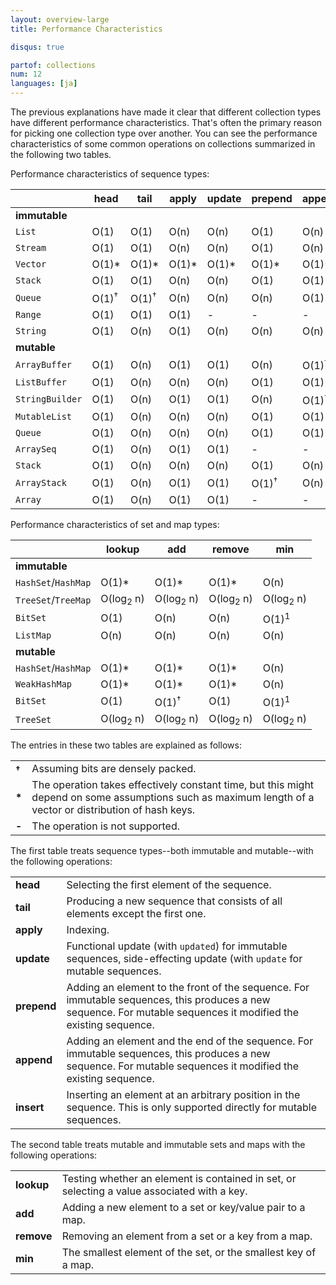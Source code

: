 ```yaml
---
layout: overview-large
title: Performance Characteristics

disqus: true

partof: collections
num: 12
languages: [ja]
---
```


The previous explanations have made it clear that different collection types have different performance characteristics. That's often the primary reason for picking one collection type over another. You can see the performance characteristics of some common operations on collections summarized in the following two tables.

Performance characteristics of sequence types:

|                 | head             | tail             | apply | update | prepend          | append           | insert |
| --------        | ----             | ----             | ----  | ----   | ----             | ----             | ----   |
| **immutable**   |                  |                  |       |        |                  |                  |        |
| `List`          | O(1)             | O(1)             | O(n)  | O(n)   | O(1)             | O(n)             | -      |
| `Stream`        | O(1)             | O(1)             | O(n)  | O(n)   | O(1)             | O(n)             | -      |
| `Vector`        | O(1)*            | O(1)*            | O(1)* | O(1)*  | O(1)*            | O(1)*            | -      |
| `Stack`         | O(1)             | O(1)             | O(n)  | O(n)   | O(1)             | O(1)             | O(n)   |
| `Queue`         | O(1)<sup>†</sup> | O(1)<sup>†</sup> | O(n)  | O(n)   | O(n)             | O(1)             | -      |
| `Range`         | O(1)             | O(1)             | O(1)  | -      | -                | -                | -      |
| `String`        | O(1)             | O(n)             | O(1)  | O(n)   | O(n)             | O(n)             | -      |
| **mutable**     |                  |                  |       |        |                  |                  |        |
| `ArrayBuffer`   | O(1)             | O(n)             | O(1)  | O(1)   | O(n)             | O(1)<sup>†</sup> | O(n)   |
| `ListBuffer`    | O(1)             | O(n)             | O(n)  | O(n)   | O(1)             | O(1)             | O(n)   |
| `StringBuilder` | O(1)             | O(n)             | O(1)  | O(1)   | O(n)             | O(1)<sup>†</sup> | O(n)   |
| `MutableList`   | O(1)             | O(n)             | O(n)  | O(n)   | O(1)             | O(1)             | O(n)   |
| `Queue`         | O(1)             | O(n)             | O(n)  | O(n)   | O(1)             | O(1)             | O(n)   |
| `ArraySeq`      | O(1)             | O(n)             | O(1)  | O(1)   | -                | -                | -      |
| `Stack`         | O(1)             | O(n)             | O(n)  | O(n)   | O(1)             | O(n)             | O(n)   |
| `ArrayStack`    | O(1)             | O(n)             | O(1)  | O(1)   | O(1)<sup>†</sup> | O(n)             | O(n)   |
| `Array`         | O(1)             | O(n)             | O(1)  | O(1)   | -                | -                | -      |

Performance characteristics of set and map types:

|                     | lookup               | add                  | remove               | min                  |
| --------            | ----                 | ----                 | ----                 | ----                 |
| **immutable**       |                      |                      |                      |                      |
| `HashSet`/`HashMap` | O(1)*                | O(1)*                | O(1)*                | O(n)                 |
| `TreeSet`/`TreeMap` | O(log<sub>2</sub> n) | O(log<sub>2</sub> n) | O(log<sub>2</sub> n) | O(log<sub>2</sub> n) |
| `BitSet`            | O(1)                 | O(n)                 | O(n)                 | O(1)<sup>1</sup>     |
| `ListMap`           | O(n)                 | O(n)                 | O(n)                 | O(n)                 |
| **mutable**         |                      |                      |                      |                      |
| `HashSet`/`HashMap` | O(1)*                | O(1)*                | O(1)*                | O(n)                 |
| `WeakHashMap`       | O(1)*                | O(1)*                | O(1)*                | O(n)                 |
| `BitSet`            | O(1)                 | O(1)<sup>†</sup>     | O(1)                 | O(1)<sup>1</sup>     |
| `TreeSet`           | O(log<sub>2</sub> n) | O(log<sub>2</sub> n) | O(log<sub>2</sub> n) | O(log<sub>2</sub> n) |

The entries in these two tables are explained as follows:

|                  |                                                                                                                                                           |
| -----            | ----                                                                                                                                                      |
| **<sup>†</sup>** | Assuming bits are densely packed.                                                                                                                         |
| **\***           | The operation takes effectively constant time, but this might depend on some assumptions such as maximum length of a vector or distribution of hash keys. |
| **-**            | The operation is not supported.                                                                                                                           |

The first table treats sequence types--both immutable and mutable--with the following operations:

|            |                                                                                                                                                                 |
| ---        | ----                                                                                                                                                            |
| **head**   | Selecting the first element of the sequence.                                                                                                                    |
| **tail**   | Producing a new sequence that consists of all elements except the first one.                                                                                    |
| **apply**  | Indexing.                                                                                                                                                       |
| **update** | Functional update (with `updated`) for immutable sequences, side-effecting update (with `update` for mutable sequences.                                         |
| **prepend**| Adding an element to the front of the sequence. For immutable sequences, this produces a new sequence. For mutable sequences it modified the existing sequence. |
| **append** | Adding an element and the end of the sequence. For immutable sequences, this produces a new sequence. For mutable sequences it modified the existing sequence.  |
| **insert** | Inserting an element at an arbitrary position in the sequence. This is only supported directly for mutable sequences.                                           |

The second table treats mutable and immutable sets and maps with the following operations:

|            |                                                                                             |
| ---        | ----                                                                                        |
| **lookup** | Testing whether an element is contained in set, or selecting a value associated with a key. |
| **add**    | Adding a new element to a set or key/value pair to a map.                                   |
| **remove** | Removing an element from a set or a key from a map.                                         |
| **min**    | The smallest element of the set, or the smallest key of a map.                              |

